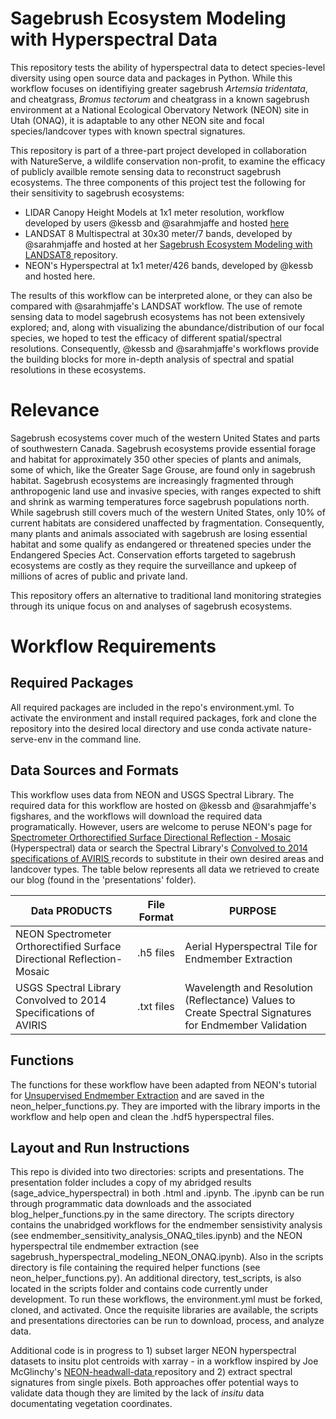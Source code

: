 # Sagebrush Ecosystem Modeling with Hyperspectral Data

This repository tests the ability of hyperspectral data to detect species-level diversity using open source data and packages in Python.  While this workflow focuses on identifiying greater sagebrush *Artemsia tridentata*, and cheatgrass, *Bromus tectorum* and cheatgrass in a known sagebrush environment at a National Ecological Obervatory Network (NEON) site in Utah (ONAQ), it is adaptable to any other NEON site and focal species/landcover types with known spectral signatures. 
  
This repository is part of a three-part project developed in collaboration with NatureServe, a wildlife conservation non-profit, to examine the efficacy of publicly availble remote sensing data to reconstruct sagebrush ecosystems. The three components of this project test the following for their sensitivity to sagebrush ecosystems:<br>

* LIDAR Canopy Height Models at 1x1 meter resolution, workflow developed by users @kessb and @sarahmjaffe and hosted <a href= "https://github.com/kessb/sagebrush-ecosystem-modelinghere" target="blank"> here</a> <br>
* LANDSAT 8 Multispectral at 30x30 meter/7 bands, developed by @sarahmjaffe and hosted at her <a href ="https://github.com/sarahmjaffe/sagebrush-ecosystem-modeling-with-landsat8"> Sagebrush Ecosystem Modeling with LANDSAT8 </a> repository.<br> 
* NEON's Hyperspectral at 1x1 meter/426 bands, developed by @kessb and hosted here. <br>

The results of this workflow can be interpreted alone,  or they can also be compared with @sarahmjaffe's LANDSAT workflow. The use of remote sensing data to model sagebrush ecosystems has not been extensively explored; and, along with visualizing the abundance/distribution of our focal species, we hoped to test the efficacy of different spatial/spectral resolutions. Consequently, @kessb and @sarahmjaffe's workflows provide the building blocks for more in-depth analysis of spectral and spatial resolutions in these ecosystems.

# Relevance
Sagebrush ecosystems cover much of the western United States and parts of southwestern Canada. Sagebrush ecosystems provide essential forage and habitat for approximately 350 other species of plants and animals, some of which, like the Greater Sage Grouse, are found only in sagebrush habitat. Sagebrush ecosystems are increasingly fragmented through anthropogenic land use and invasive species, with ranges expected to shift and shrink as warming temperatures force sagebrush populations north. While sagebrush still covers much of the western United States, only 10% of current habitats are considered unaffected by fragmentation. Consequently, many plants and animals associated with sagebrush are losing essential habitat and some qualify as endangered or threatened species under the Endangered Species Act. Conservation efforts targeted to sagebrush ecosystems are costly as they require the surveillance and upkeep of millions of acres of public and private land.

This repository offers an alternative to traditional land monitoring strategies through its unique focus on and analyses of sagebrush ecosystems. 

# Workflow Requirements
## Required Packages
All required packages are included in the repo's environment.yml. To activate the environment and install required packages, fork and clone the repository into the desired local directory and use conda activate nature-serve-env in the command line. 

## Data Sources and Formats
This workflow uses data from NEON and USGS Spectral Library. The required data for this workflow are hosted on @kessb and @sarahmjaffe's figshares, and the workflows will download the required data programatically. However, users are welcome to peruse NEON's page for <a href= "https://data.neonscience.org/data-products/DP3.30006.001" target="blank"> Spectrometer Orthorectified Surface Directional Reflection - Mosaic </a> (Hyperspectral) data or search the Spectral Library's <a href="https://crustal.usgs.gov/speclab/AV14.php" target="blank" > Convolved to 2014 specifications of AVIRIS </a>records to substitute in their own desired areas and landcover types. The table below represents all data we retrieved to create our blog (found in the 'presentations' folder).

| Data PRODUCTS                                                               | File Format  |  PURPOSE                                             |
|-----------------------------------------------------------------------------|------------|--------------------------------------------------------|
| NEON Spectrometer Orthorectified Surface Directional Reflection-Mosaic      | .h5 files  | Aerial Hyperspectral Tile for Endmember Extraction          |
| USGS Spectral Library Convolved to 2014 Specifications of AVIRIS            | .txt files | Wavelength and Resolution (Reflectance) Values to Create Spectral Signatures for Endmember Validation |

## Functions
The functions for these workflow have been adapted from NEON's tutorial for <a href= "https://www.neonscience.org/classification-endmember-python" target="blank"> Unsupervised Endmember Extraction</a> and are saved in the neon_helper_functions.py. They are imported with the library imports in the workflow and help open and clean the .hdf5 hyperspectral files.

## Layout and Run Instructions
This repo is divided into two directories: scripts and presentations. The presentation folder includes a copy of my abridged results (sage_advice_hyperspectral) in both .html and .ipynb. The .ipynb can be run through programmatic data downloads and the associated blog_helper_functions.py in the same directory. The scripts directory contains the unabridged workflows for the endmember sensistivity analysis (see endmember_sensitivity_analysis_ONAQ_tiles.ipynb) and the NEON hyperspectral tile endmember extraction (see sagebrush_hyperspectral_modeling_NEON_ONAQ.ipynb). Also in the scripts directory is file containing the required helper functions (see neon_helper_functions.py). An additional directory, test_scripts, is also located in the scripts folder and contains code currently under development. To run these workflows, the environment.yml must be forked, cloned, and activated. Once the requisite libraries are available, the scripts and presentations directories can be run to download, process, and analyze data. 

Additional code is in progress to 1) subset larger NEON hyperspectral datasets to insitu plot centroids with xarray - in a workflow inspired by Joe McGlinchy's <a href="https://github.com/earthlab/neon-headwall-data" > NEON-headwall-data </a> repository and 2) extract spectral signatures from single pixels. Both approaches offer potential ways to validate data though they are limited by the lack of *insitu* data documentating vegetation coordinates.
